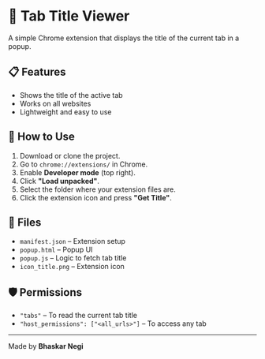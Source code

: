 # 📌 Tab Title Viewer

A simple Chrome extension that displays the title of the current tab in a popup.

## 📋 Features

- Shows the title of the active tab
- Works on all websites
- Lightweight and easy to use

## 🚀 How to Use

1. Download or clone the project.
2. Go to `chrome://extensions/` in Chrome.
3. Enable **Developer mode** (top right).
4. Click **"Load unpacked"**.
5. Select the folder where your extension files are.
6. Click the extension icon and press **"Get Title"**.

## 📁 Files

- `manifest.json` – Extension setup
- `popup.html` – Popup UI
- `popup.js` – Logic to fetch tab title
- `icon_title.png` – Extension icon

## 🛡️ Permissions

- `"tabs"` – To read the current tab title
- `"host_permissions": ["<all_urls>"]` – To access any tab

---

Made by **Bhaskar Negi**
